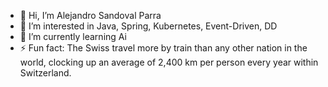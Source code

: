 - 👋 Hi, I’m Alejandro Sandoval Parra
- 👀 I’m interested in Java, Spring, Kubernetes, Event-Driven, DD
- 🌱 I’m currently learning Ai
- ⚡ Fun fact: The Swiss travel more by train than any other nation in the world, clocking up an average of 2,400 km per person every year within Switzerland.

<!---
alejandro-sandovalparra/alejandro-sandovalparra is a ✨ special ✨ repository because its `README.md` (this file) appears on your GitHub profile.
You can click the Preview link to take a look at your changes.
--->
